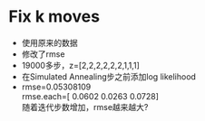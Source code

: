 
# Fix k moves

- 使用原来的数据
- 修改了rmse
- 19000多步，z=[2,2,2,2,2,2,1,1,1]
- 在Simulated Annealing步之前添加log likelihood
- rmse=0.05308109<br/>
 rmse.each=[ 0.0602 0.0263 0.0728]<br/>
 随着迭代步数增加，rmse越来越大?
